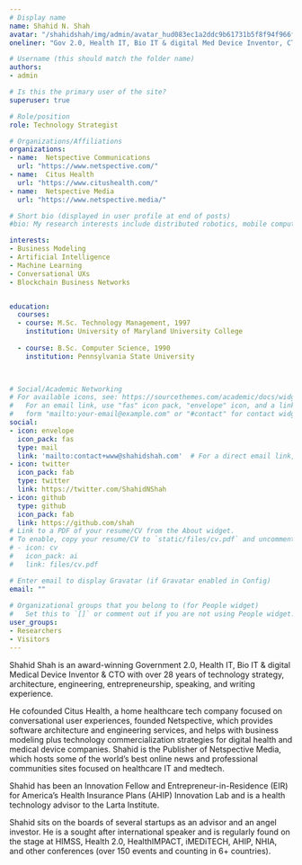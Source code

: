 ```yaml
---
# Display name
name: Shahid N. Shah  
avatar: "/shahidshah/img/admin/avatar_hud083ec1a2ddc9b61731b5f8f94f966fa_62795_250x250_fill_q90_lanczos_center.jpg"
oneliner: "Gov 2.0, Health IT, Bio IT & digital Med Device Inventor, CTO, Speaker, Entrepreneur"

# Username (this should match the folder name)
authors:
- admin

# Is this the primary user of the site?
superuser: true

# Role/position
role: Technology Strategist

# Organizations/Affiliations
organizations:
- name:  Netspective Communications
  url: "https://www.netspective.com/"
- name:  Citus Health
  url: "https://www.citushealth.com/"
- name:  Netspective Media
  url: "https://www.netspective.media/"

# Short bio (displayed in user profile at end of posts)
#bio: My research interests include distributed robotics, mobile computing and programmable matter.

interests:
- Business Modeling
- Artificial Intelligence
- Machine Learning
- Conversational UXs
- Blockchain Business Networks


education:
  courses:
  - course: M.Sc. Technology Management, 1997
    institution: University of Maryland University College
    
  - course: B.Sc. Computer Science, 1990
    institution: Pennsylvania State University
    


# Social/Academic Networking
# For available icons, see: https://sourcethemes.com/academic/docs/widgets/#icons
#   For an email link, use "fas" icon pack, "envelope" icon, and a link in the
#   form "mailto:your-email@example.com" or "#contact" for contact widget.
social:
- icon: envelope
  icon_pack: fas
  type: mail
  link: 'mailto:contact+www@shahidshah.com'  # For a direct email link, use "mailto:test@example.org".
- icon: twitter
  icon_pack: fab
  type: twitter
  link: https://twitter.com/ShahidNShah
- icon: github
  type: github
  icon_pack: fab
  link: https://github.com/shah
# Link to a PDF of your resume/CV from the About widget.
# To enable, copy your resume/CV to `static/files/cv.pdf` and uncomment the lines below.  
# - icon: cv
#   icon_pack: ai
#   link: files/cv.pdf

# Enter email to display Gravatar (if Gravatar enabled in Config)
email: ""
  
# Organizational groups that you belong to (for People widget)
#   Set this to `[]` or comment out if you are not using People widget.  
user_groups:
- Researchers
- Visitors
---
```


Shahid Shah is an award-winning Government 2.0, Health IT, Bio IT & digital Medical Device Inventor & CTO with over 28 years of technology strategy, architecture, engineering, entrepreneurship, speaking, and writing experience.

He cofounded Citus Health, a home healthcare tech company focused on conversational user experiences, founded Netspective, which provides software architecture and engineering services, and helps with business modeling plus technology commercialization strategies for digital health and medical device companies. Shahid is the Publisher of Netspective Media, which hosts some of the world’s best online news and professional communities sites focused on healthcare IT and medtech.

Shahid has been an Innovation Fellow and Entrepreneur-in-Residence (EIR) for America’s Health Insurance Plans (AHIP) Innovation Lab and is a health technology advisor to the Larta Institute.

Shahid sits on the boards of several startups as an advisor and an angel investor. He is a sought after international speaker and is regularly found on the stage at HIMSS, Health 2.0, HealthIMPACT, iMEDiTECH, AHIP, NHIA, and other conferences (over 150 events and counting in 6+ countries). 
